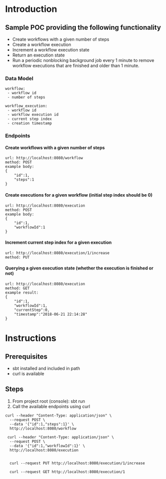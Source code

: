# Introduction

## Sample POC providing the following functionality

- Create workflows with a given number of steps
- Create a workflow execution
- Increment a workflow execution state
- Return an execution state
- Run a periodic nonblocking background job every 1 minute to remove workflow executions that are finished and older than 1 minute.

### Data Model

```
workflow:
 - workflow id
 - number of steps

workflow_execution:
 - workflow id
 - workflow execution id
 - current step index
 - creation timestamp
```

### Endpoints


#### Create workflows with a given number of steps
```
url: http://localhost:8080/workflow
method: POST
example body:
{
    "id":1,
    "steps":1
}
```

#### Create executions for a given workflow (initial step index should be 0)
```
url: http://localhost:8080/execution
method: POST
example body:
{
    "id":1,
    "workflowId":1
}
```

#### Increment current step index for a given execution
```
url: http://localhost:8080/execution/1/increase
method: PUT
```

#### Querying a given execution state (whether the execution is finished or not)
```
url: http://localhost:8080/execution
method: GET
example result:
{
    "id":1,
    "workflowId":1,
    "currentStep":0,
    "timestamp":"2018-06-21 22:14:28"
}
```

# Instructions

## Prerequisites
* sbt installed and included in path
* curl is available

## Steps
1. From project root (console): sbt run
2. Call the available endpoints using curl
```
curl --header "Content-Type: application/json" \
  --request POST \
  --data '{"id":1,"steps":1}' \
  http://localhost:8080/workflow

 curl --header "Content-Type: application/json" \
  --request POST \
  --data '{"id":1,"workflowId":1}' \
  http://localhost:8080/execution


  curl --request PUT http://localhost:8080/execution/1/increase

  curl --request GET http://localhost:8080/execution/1

```
